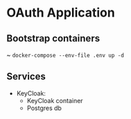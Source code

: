 # OAuth Application
## Bootstrap containers
~ `docker-compose --env-file .env up -d`

## Services
- KeyCloak:
  - KeyCloak container
  - Postgres db